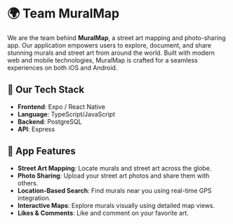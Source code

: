 # 🌍 Team MuralMap

We are the team behind **MuralMap**, a street art mapping and photo-sharing app. Our application empowers users to explore, document, and share stunning murals and street art from around the world. Built with modern web and mobile technologies, MuralMap is crafted for a seamless experiences on both iOS and Android.

## 🚀 Our Tech Stack

- **Frontend**: Expo / React Native
- **Language**: TypeScript/JavaScript
- **Backend**: PostgreSQL
- **API**: Express

## 🌟 App Features

- **Street Art Mapping**: Locate murals and street art across the globe.
- **Photo Sharing**: Upload your street art photos and share them with others.
- **Location-Based Search**: Find murals near you using real-time GPS integration.
- **Interactive Maps**: Explore murals visually using detailed map views.
- **Likes & Comments**: Like and comment on your favorite art.
